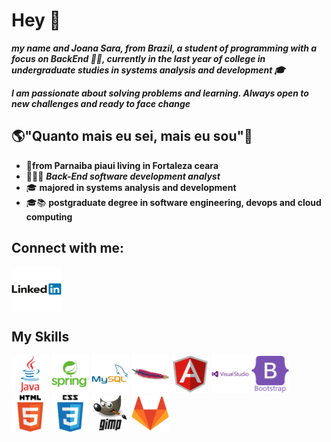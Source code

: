 
# Hey 👋
***my name and Joana Sara, from Brazil, a student of programming with a focus on BackEnd 👩‍💻, currently in the last year of college in undergraduate studies in systems analysis and development 🎓***

***I am passionate about solving problems and learning. Always open to new challenges and ready to face change***


## 🌎"**Quanto mais eu sei, mais eu sou**"🧠

 

 - 📍**from Parnaiba piaui living in Fortaleza ceara**
 - 👩🏻‍💻 ***Back-End software development analyst***
- 🎓 **majored in systems analysis and development**
- 🎓📚 **postgraduate degree in software engineering, devops and cloud computing**


## Connect with me:

<a href="https://www.linkedin.com/in/joana-sara-82212a197/" target="_black">
       <img align="center" alt="sara-linkedin" height="70" width="80" src="https://raw.githubusercontent.com/devicons/devicon/master/icons/linkedin/linkedin-original-wordmark.svg" style="max-width: 100%;">
       </a>

## My Skills
  <img src="https://raw.githubusercontent.com/devicons/devicon/master/icons/java/java-original-wordmark.svg" alt="rails" width="60" height="60"  style="max-width: 100%;"></img>
  <img src="https://raw.githubusercontent.com/devicons/devicon/master/icons/spring/spring-original-wordmark.svg" alt="rails" width="60" height="60" style="max-width: 100%;"></img>
    <img src="https://raw.githubusercontent.com/devicons/devicon/master/icons/mysql/mysql-original-wordmark.svg" alt="rails" width="60" height="60"  style="max-width: 100%;"></img>
   <img src="https://raw.githubusercontent.com/devicons/devicon/master/icons/apache/apache-original.svg" alt="rails" width="60" height="60"  style="max-width: 100%;"></img>
  <img src="https://raw.githubusercontent.com/devicons/devicon/master/icons/angularjs/angularjs-original.svg" alt="rails" width="60" height="60"  style="max-width: 100%;"></img>
   <img src="https://raw.githubusercontent.com/devicons/devicon/master/icons/visualstudio/visualstudio-plain-wordmark.svg" alt="rails" width="60" height="60"  style="max-width: 100%;"></img>
   <img src="https://raw.githubusercontent.com/devicons/devicon/master/icons/bootstrap/bootstrap-plain-wordmark.svg" alt="rails" width="60" height="60"  style="max-width: 100%;"></img>
  <img src="https://raw.githubusercontent.com/devicons/devicon/master/icons/html5/html5-original-wordmark.svg" alt="rails" width="60" height="60"  style="max-width: 100%;"></img>
  <img src="https://raw.githubusercontent.com/devicons/devicon/master/icons/css3/css3-original-wordmark.svg" alt="rails" width="60" height="60"  style="max-width: 100%;"></img>
   <img src="https://raw.githubusercontent.com/devicons/devicon/master/icons/gimp/gimp-original-wordmark.svg" alt="rails" width="60" height="60"  style="max-width: 100%;"></img>
   <img src="https://raw.githubusercontent.com/devicons/devicon/master/icons/gitlab/gitlab-original.svg" alt="rails" width="60" height="60"  style="max-width: 100%;">
 
 
    
   

